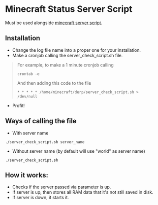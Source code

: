 # Minecraft Status Server Script

Must be used alongside [minecraft server script](https://github.com/sandain/MinecraftServerControlScript).

## Installation

* Change the log file name into a proper one for your installation.
* Make a cronjob calling the server_check_script.sh file.
> For example, to make a 1 minute cronjob calling
> ```
> crontab -e
> ```
> And then adding this code to the file
> ```
> * * * * * /home/minecraft/derp/server_check_script.sh > /dev/null
> ```

* Profit!

## Ways of calling the file

* With server name

```
./server_check_script.sh server_name
```

* Without server name (by default will use "world" as server name)

```
./server_check_script.sh
```

## How it works:

* Checks if the server passed via parameter is up.
* If server is up, then stores all RAM data that it's not still saved in disk.
* If server is down, it starts it.
